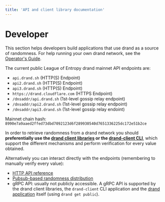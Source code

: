 ```yaml
---
title: 'API and client library documentation'
---
```


# Developer

This section helps developers build applications that use drand as a source of randomness. For help running your own drand network, see the [Operator's Guide](/operator/).

The current public League of Entropy drand mainnet API endpoints are:

* `api.drand.sh` (HTTP(S) Endpoint)
* `api2.drand.sh` (HTTP(S) Endpoint)
* `api3.drand.sh` (HTTP(S) Endpoint)
* `https://drand.cloudflare.com` (HTTPS Endpoint)
* `/dnsaddr/api.drand.sh` (1st-level gossip relay endpoint)
* `/dnsaddr/api2.drand.sh` (1st-level gossip relay endpoint)
* `/dnsaddr/api3.drand.sh` (1st-level gossip relay endoint)

Mainnet chain hash: `8990e7a9aaed2ffed73dbd7092123d6f289930540d7651336225dc172e51b2ce`

In order to retrieve randomness from a drand network you should **preferentially use the [drand client libraries](/developer/clients/) or the [drand-client CLI](/developer/drand-client/)**, which support the different mechanisms and perform verification for every value obtained.

Alternatively you can interact directly with the endpoints (remembering to manually verify every value):

- [HTTP API reference](/developer/http-api/)
- [Pubsub-based randomness distribution](/developer/gossipsub/)
- gRPC API: usually not publicly accessible. A gRPC API is supported by the drand client libraries, the `drand-client` CLI application and the [drand application](/operator/drand-cli/) itself (using `drand get public`).
